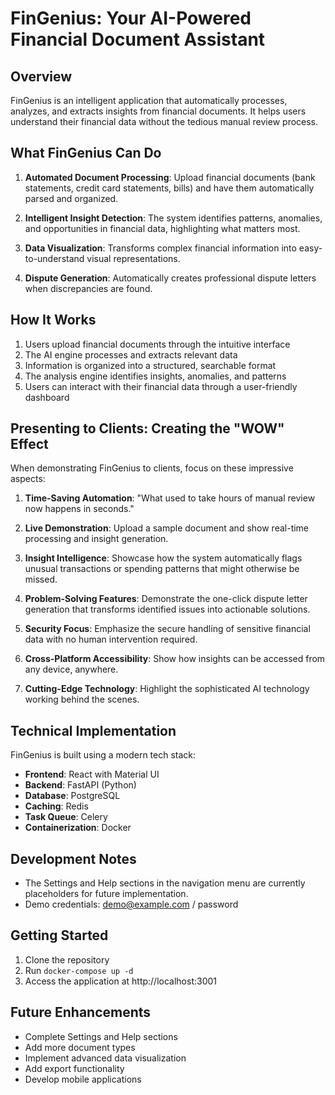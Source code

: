 # FinGenius: Your AI-Powered Financial Document Assistant

## Overview

FinGenius is an intelligent application that automatically processes, analyzes, and extracts insights from financial documents. It helps users understand their financial data without the tedious manual review process.

## What FinGenius Can Do

1. **Automated Document Processing**: Upload financial documents (bank statements, credit card statements, bills) and have them automatically parsed and organized.

2. **Intelligent Insight Detection**: The system identifies patterns, anomalies, and opportunities in financial data, highlighting what matters most.

3. **Data Visualization**: Transforms complex financial information into easy-to-understand visual representations.

4. **Dispute Generation**: Automatically creates professional dispute letters when discrepancies are found.

## How It Works

1. Users upload financial documents through the intuitive interface
2. The AI engine processes and extracts relevant data
3. Information is organized into a structured, searchable format
4. The analysis engine identifies insights, anomalies, and patterns
5. Users can interact with their financial data through a user-friendly dashboard

## Presenting to Clients: Creating the "WOW" Effect

When demonstrating FinGenius to clients, focus on these impressive aspects:

1. **Time-Saving Automation**: "What used to take hours of manual review now happens in seconds."

2. **Live Demonstration**: Upload a sample document and show real-time processing and insight generation.

3. **Insight Intelligence**: Showcase how the system automatically flags unusual transactions or spending patterns that might otherwise be missed.

4. **Problem-Solving Features**: Demonstrate the one-click dispute letter generation that transforms identified issues into actionable solutions.

5. **Security Focus**: Emphasize the secure handling of sensitive financial data with no human intervention required.

6. **Cross-Platform Accessibility**: Show how insights can be accessed from any device, anywhere.

7. **Cutting-Edge Technology**: Highlight the sophisticated AI technology working behind the scenes.

## Technical Implementation

FinGenius is built using a modern tech stack:

- **Frontend**: React with Material UI
- **Backend**: FastAPI (Python)
- **Database**: PostgreSQL
- **Caching**: Redis
- **Task Queue**: Celery
- **Containerization**: Docker

## Development Notes

- The Settings and Help sections in the navigation menu are currently placeholders for future implementation.
- Demo credentials: demo@example.com / password

## Getting Started

1. Clone the repository
2. Run `docker-compose up -d`
3. Access the application at http://localhost:3001

## Future Enhancements

- Complete Settings and Help sections
- Add more document types
- Implement advanced data visualization
- Add export functionality
- Develop mobile applications
